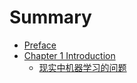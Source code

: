 # Summary
* [Preface](README.md)
* [Chapter 1 Introduction](Introduction.md)
  - [现实中机器学习的问题](Problem_in_Real_World.md)
